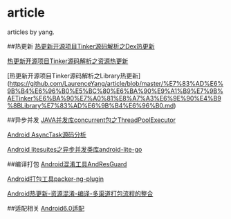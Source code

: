 # article
articles by yang.

##热更新
[热更新开源项目Tinker源码解析之Dex热更新](https://github.com/LaurenceYang/article/blob/master/%E7%83%AD%E6%9B%B4%E6%96%B0%E5%BC%80%E6%BA%90%E9%A1%B9%E7%9B%AETinker%E6%BA%90%E7%A0%81%E8%A7%A3%E6%9E%90%E4%B9%8BDex%E7%83%AD%E6%9B%B4%E6%96%B0.md)

[热更新开源项目Tinker源码解析之资源热更新](https://github.com/LaurenceYang/article/blob/master/%E7%83%AD%E6%9B%B4%E6%96%B0%E5%BC%80%E6%BA%90%E9%A1%B9%E7%9B%AETinker%E6%BA%90%E7%A0%81%E8%A7%A3%E6%9E%90%E4%B9%8B%E8%B5%84%E6%BA%90%E7%83%AD%E6%9B%B4%E6%96%B0.md)

[热更新开源项目Tinker源码解析之Library热更新]
(https://github.com/LaurenceYang/article/blob/master/%E7%83%AD%E6%9B%B4%E6%96%B0%E5%BC%80%E6%BA%90%E9%A1%B9%E7%9B%AETinker%E6%BA%90%E7%A0%81%E8%A7%A3%E6%9E%90%E4%B9%8BLibrary%E7%83%AD%E6%9B%B4%E6%96%B0.md)


##异步并发
[JAVA并发库concurrent包之ThreadPoolExecutor](https://github.com/LaurenceYang/article/blob/master/JAVA%E5%B9%B6%E5%8F%91%E5%BA%93concurrent%E5%8C%85%E4%B9%8BThreadPoolExecutor.md)

[Android AsyncTask源码分析](https://github.com/LaurenceYang/article/blob/master/Android%20AsyncTask%E6%BA%90%E7%A0%81%E5%88%86%E6%9E%90.md)

[Android litesuites之异步并发类库android-lite-go](https://github.com/LaurenceYang/article/blob/master/Android%20litesuites%E4%B9%8B%E5%BC%82%E6%AD%A5%E5%B9%B6%E5%8F%91%E7%B1%BB%E5%BA%93android-lite-go.md)

##编译打包
[Android混淆工具AndResGuard](https://github.com/LaurenceYang/article/blob/master/Android%E6%B7%B7%E6%B7%86%E5%B7%A5%E5%85%B7AndResGuard.md)

[Android打包工具packer-ng-plugin](https://github.com/LaurenceYang/article/blob/master/Android%E6%89%93%E5%8C%85%E5%B7%A5%E5%85%B7packer-ng-plugin.md)

[Android热更新-资源混淆-编译-多渠道打包流程的整合](https://github.com/LaurenceYang/article/blob/master/Android%E7%83%AD%E6%9B%B4%E6%96%B0-%E8%B5%84%E6%BA%90%E6%B7%B7%E6%B7%86-%E7%BC%96%E8%AF%91-%E5%A4%9A%E6%B8%A0%E9%81%93%E6%89%93%E5%8C%85%E6%B5%81%E7%A8%8B%E7%9A%84%E6%95%B4%E5%90%88.md)


##适配相关
[Android6.0适配](https://github.com/LaurenceYang/article/blob/master/Android6.0%E9%80%82%E9%85%8D.md)

